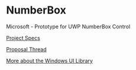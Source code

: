 # NumberBox
Microsoft - Prototype for UWP NumberBox Control

[Project Specs](https://github.com/microsoft/microsoft-ui-xaml-specs/blob/user/savoyschuler/numberbox/active/NumberBox/NumberBox.md)

[Proposal Thread](https://github.com/microsoft/microsoft-ui-xaml/issues/483)

[More about the Windows UI Library](https://docs.microsoft.com/en-us/uwp/toolkits/winui/)
